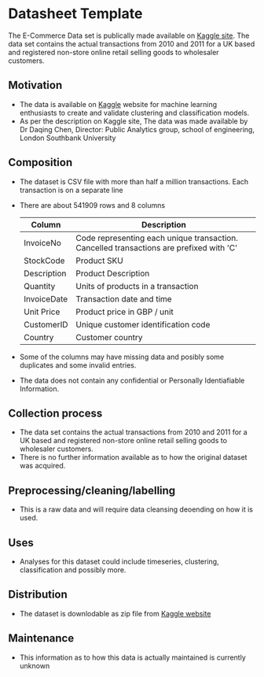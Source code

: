 # Datasheet Template

 The E-Commerce Data set is publically made available on [Kaggle site](https://www.kaggle.com/datasets/carrie1/ecommerce-data/data). The data set contains the actual transactions from 2010 and 2011 for a UK based and registered non-store online retail selling goods to wholesaler customers. 

## Motivation

- The data is available on [Kaggle](https://www.kaggle.com/datasets/carrie1/ecommerce-data/data) website for machine learning enthusiasts to create and validate clustering and classification models.
- As per the description on Kaggle site, The data was made available by Dr Daqing Chen, Director: Public Analytics group, school of engineering, London Southbank University

 
## Composition

- The dataset is CSV file with more than half a million transactions. Each transaction is on a separate line 
- There are about 541909 rows and 8 columns
  
  | Column | Description |
  |--------|-------------|
  | InvoiceNo | Code representing each unique transaction. Cancelled transactions are prefixed with 'C' |
  | StockCode | Product SKU |
  | Description | Product Description |
  | Quantity | Units of products in a transaction |
  | InvoiceDate | Transaction date and time |
  | Unit Price | Product price in GBP / unit |
  | CustomerID |  Unique customer identification code |
  | Country | Customer country |

- Some of the columns may have missing data and posibly some duplicates and some invalid entries.
- The data does not contain any confidential or Personally Identiafiable Information.

## Collection process

- The data set contains the actual transactions from 2010 and 2011 for a UK based and registered non-store online retail selling goods to wholesaler customers.
- There is no further information available as to how the original dataset was acquired.

## Preprocessing/cleaning/labelling

- This is a raw data and will require data cleansing deoending on how it is used.
 
## Uses

- Analyses for this dataset could include timeseries, clustering, classification and possibly more.

## Distribution

- The dataset is downlodable as zip file from [Kaggle website](https://www.kaggle.com/datasets/carrie1/ecommerce-data/data)

## Maintenance

- This information as to how this data is actually maintained is currently unknown

